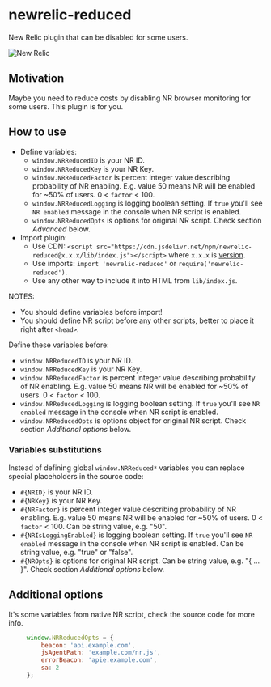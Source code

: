 # newrelic-reduced
New Relic plugin that can be disabled for some users.

![New Relic](https://newrelic.com/assets/newrelic/source/NewRelic-logo-bug.svg)

## Motivation
Maybe you need to reduce costs by disabling NR browser monitoring for some users. This plugin is for you.

## How to use
  * Define variables:
      * `window.NRReducedID` is your NR ID.
      * `window.NRReducedKey` is your NR Key.
      * `window.NRReducedFactor` is percent integer value describing probability of NR enabling. E.g. value 50 means NR will be enabled for ~50% of users. 0 < `factor` < 100.
      * `window.NRReducedLogging` is logging boolean setting. If `true` you'll see `NR enabled` message in the console when NR script is enabled.
      * `window.NRReducedOpts` is options for original NR script. Check section *Advanced* below.
  * Import plugin:
      * Use CDN: `<script src="https://cdn.jsdelivr.net/npm/newrelic-reduced@x.x.x/lib/index.js"></script>` where `x.x.x` is [version](https://github.com/DmitryFillo/newrelic-reduced/releases).
      * Use imports: `import 'newrelic-reduced'` or `require('newrelic-reduced')`.
      * Use any other way to include it into HTML from `lib/index.js`.

NOTES:
  * You should define variables before import!
  * You should define NR script before any other scripts, better to place it right after `<head>`.

Define these variables before:
  * `window.NRReducedID` is your NR ID.
  * `window.NRReducedKey` is your NR Key.
  * `window.NRReducedFactor` is percent integer value describing probability of NR enabling. E.g. value 50 means NR will be enabled for ~50% of users. 0 < `factor` < 100.
  * `window.NRReducedLogging` is logging boolean setting. If `true` you'll see `NR enabled` message in the console when NR script is enabled.
  * `window.NRReducedOpts` is options object for original NR script. Check section *Additional options* below.

### Variables substitutions
Instead of defining global `window.NRReduced*` variables you can replace special placeholders in the source code:

  * `#{NRID}` is your NR ID.
  * `#{NRKey}` is your NR Key.
  * `#{NRFactor}` is percent integer value describing probability of NR enabling. E.g. value 50 means NR will be enabled for ~50% of users. 0 < `factor` < 100. Can be string value, e.g. "50".
  * `#{NRIsLoggingEnabled}` is logging boolean setting. If `true` you'll see `NR enabled` message in the console when NR script is enabled. Can be string value, e.g. "true" or "false".
  * `#{NROpts}` is options for original NR script. Can be string value, e.g. "{ ... }". Check section *Additional options* below.

## Additional options
It's some variables from native NR script, check the source code for more info.
```javascript
     window.NRReducedOpts = {
         beacon: 'api.example.com',
         jsAgentPath: 'example.com/nr.js',
         errorBeacon: 'apie.example.com',
         sa: 2
     };
```

